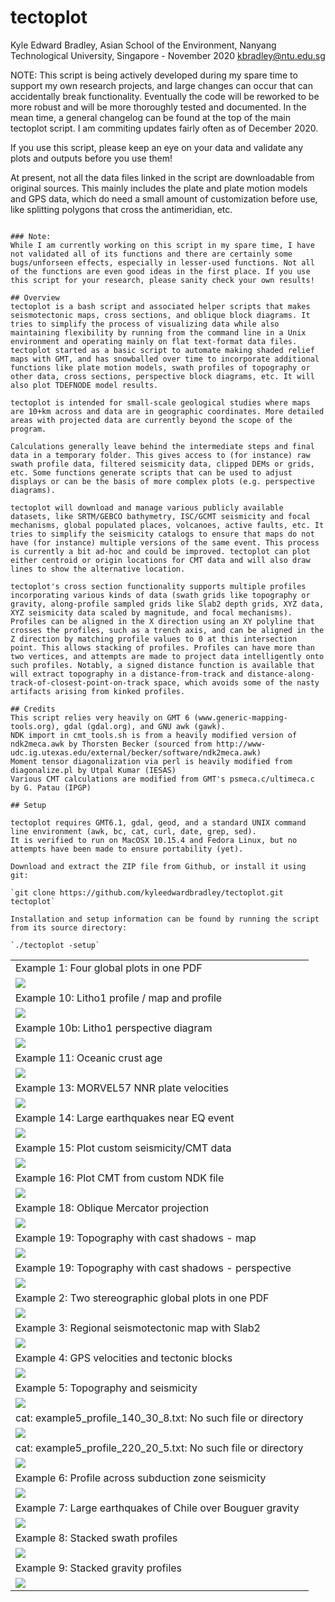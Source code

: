 # tectoplot

Kyle Edward Bradley, Asian School of the Environment, Nanyang Technological University, Singapore - November 2020
kbradley@ntu.edu.sg

NOTE: This script is being actively developed during my spare time to support my own research projects, and large changes can occur that can accidentally break functionality. Eventually the code will be reworked to be more robust and will be more thoroughly tested and documented. In the mean time, a general changelog can be found at the top of the main tectoplot script. I am commiting updates fairly often as of December 2020.

If you use this script, please keep an eye on your data and validate any plots and outputs before you use them!

At present, not all the data files linked in the script are downloadable from original sources. This mainly includes the plate and plate motion models and GPS data, which do need a small amount of customization before use, like splitting polygons that cross the antimeridian, etc.

<table>
<tr>
<td>Example 1: Four global plots in one PDF
</td>
</tr>
<tr>
<td><img src=examples/example1.jpg</td>
</tr>
<tr>
<td>Example 10: Litho1 profile / map and profile
</td>
</tr>
<tr>
<td><img src=examples/example10.jpg</td>
</tr>
<tr>
<td>Example 10b: Litho1 perspective diagram
</td>
</tr>
<tr>
<td><img src=examples/example10_profile_150_40_10.jpg</td>
</tr>
<tr>
<td>Example 11: Oceanic crust age
</td>
</tr>
<tr>
<td><img src=examples/example11.jpg</td>
</tr>
<tr>
<td>Example 13: MORVEL57 NNR plate velocities
</td>
</tr>
<tr>
<td><img src=examples/example13.jpg</td>
</tr>
<tr>
<td>Example 14: Large earthquakes near EQ event
</td>
</tr>
<tr>
<td><img src=examples/example14.jpg</td>
</tr>
<tr>
<td>Example 15: Plot custom seismicity/CMT data
</td>
</tr>
<tr>
<td><img src=examples/example15.jpg</td>
</tr>
<tr>
<td>Example 16: Plot CMT from custom NDK file
</td>
</tr>
<tr>
<td><img src=examples/example16.jpg</td>
</tr>
<tr>
<td>Example 18: Oblique Mercator projection
</td>
</tr>
<tr>
<td><img src=examples/example18.jpg</td>
</tr>
<tr>
<td>Example 19: Topography with cast shadows - map
</td>
</tr>
<tr>
<td><img src=examples/example19.jpg</td>
</tr>
<tr>
<td>Example 19: Topography with cast shadows - perspective
</td>
</tr>
<tr>
<td><img src=examples/example19_oblique.jpg</td>
</tr>
<tr>
<td>Example 2: Two stereographic global plots in one PDF
</td>
</tr>
<tr>
<td><img src=examples/example2.jpg</td>
</tr>
<tr>
<td>Example 3: Regional seismotectonic map with Slab2
</td>
</tr>
<tr>
<td><img src=examples/example3.jpg</td>
</tr>
<tr>
<td>Example 4: GPS velocities and tectonic blocks
</td>
</tr>
<tr>
<td><img src=examples/example4.jpg</td>
</tr>
<tr>
<td>Example 5: Topography and seismicity
</td>
</tr>
<tr>
<td><img src=examples/example5.jpg</td>
</tr>
<tr>
<td>cat: example5_profile_140_30_8.txt: No such file or directory
</td>
</tr>
<tr>
<td><img src=examples/example5_profile_140_30_8.jpg</td>
</tr>
<tr>
<td>cat: example5_profile_220_20_5.txt: No such file or directory
</td>
</tr>
<tr>
<td><img src=examples/example5_profile_220_20_5.jpg</td>
</tr>
<tr>
<td>Example 6: Profile across subduction zone seismicity
</td>
</tr>
<tr>
<td><img src=examples/example6.jpg</td>
</tr>
<tr>
<td>Example 7: Large earthquakes of Chile over Bouguer gravity
</td>
</tr>
<tr>
<td><img src=examples/example7.jpg</td>
</tr>
<tr>
<td>Example 8: Stacked swath profiles
</td>
</tr>
<tr>
<td><img src=examples/example8.jpg</td>
</tr>
<tr>
<td>Example 9: Stacked gravity profiles
</td>
</tr>
<tr>
<td><img src=examples/example9.jpg</td>
</tr>

```

### Note:
While I am currently working on this script in my spare time, I have not validated all of its functions and there are certainly some bugs/unforseen effects, especially in lesser-used functions. Not all of the functions are even good ideas in the first place. If you use this script for your research, please sanity check your own results!

## Overview
tectoplot is a bash script and associated helper scripts that makes seismotectonic maps, cross sections, and oblique block diagrams. It tries to simplify the process of visualizing data while also maintaining flexibility by running from the command line in a Unix environment and operating mainly on flat text-format data files. tectoplot started as a basic script to automate making shaded relief maps with GMT, and has snowballed over time to incorporate additional functions like plate motion models, swath profiles of topography or other data, cross sections, perspective block diagrams, etc. It will also plot TDEFNODE model results.

tectoplot is intended for small-scale geological studies where maps are 10+km across and data are in geographic coordinates. More detailed areas with projected data are currently beyond the scope of the program.

Calculations generally leave behind the intermediate steps and final data in a temporary folder. This gives access to (for instance) raw swath profile data, filtered seismicity data, clipped DEMs or grids, etc. Some functions generate scripts that can be used to adjust displays or can be the basis of more complex plots (e.g. perspective diagrams).

tectoplot will download and manage various publicly available datasets, like SRTM/GEBCO bathymetry, ISC/GCMT seismicity and focal mechanisms, global populated places, volcanoes, active faults, etc. It tries to simplify the seismicity catalogs to ensure that maps do not have (for instance) multiple versions of the same event. This process is currently a bit ad-hoc and could be improved. tectoplot can plot either centroid or origin locations for CMT data and will also draw lines to show the alternative location.

tectoplot's cross section functionality supports multiple profiles incorporating various kinds of data (swath grids like topography or gravity, along-profile sampled grids like Slab2 depth grids, XYZ data, XYZ seismicity data scaled by magnitude, and focal mechanisms). Profiles can be aligned in the X direction using an XY polyline that crosses the profiles, such as a trench axis, and can be aligned in the Z direction by matching profile values to 0 at this intersection point. This allows stacking of profiles. Profiles can have more than two vertices, and attempts are made to project data intelligently onto such profiles. Notably, a signed distance function is available that will extract topography in a distance-from-track and distance-along-track-of-closest-point-on-track space, which avoids some of the nasty artifacts arising from kinked profiles.

## Credits
This script relies very heavily on GMT 6 (www.generic-mapping-tools.org), gdal (gdal.org), and GNU awk (gawk).
NDK import in cmt_tools.sh is from a heavily modified version of ndk2meca.awk by Thorsten Becker (sourced from http://www-udc.ig.utexas.edu/external/becker/software/ndk2meca.awk)
Moment tensor diagonalization via perl is heavily modified from diagonalize.pl by Utpal Kumar (IESAS)
Various CMT calculations are modified from GMT's psmeca.c/ultimeca.c by G. Patau (IPGP)

## Setup

tectoplot requires GMT6.1, gdal, geod, and a standard UNIX command line environment (awk, bc, cat, curl, date, grep, sed).
It is verified to run on MacOSX 10.15.4 and Fedora Linux, but no attempts have been made to ensure portability (yet).

Download and extract the ZIP file from Github, or install it using git:

`git clone https://github.com/kyleedwardbradley/tectoplot.git tectoplot`

Installation and setup information can be found by running the script from its source directory:

`./tectoplot -setup`

